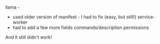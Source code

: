 llama -
* used older version of manifest - I had to fix (easy, but still!)
	service-worker
* had to add a few more fields
	commands/description
	permissions

And it still didn't work!
